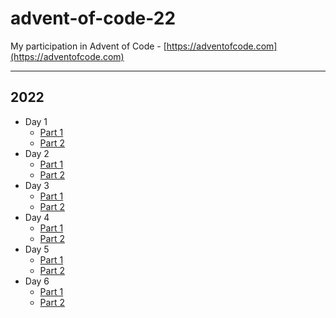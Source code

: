 # advent-of-code-22

My participation in Advent of Code - [https://adventofcode.com](https://adventofcode.com)

---

## 2022

- Day 1
    - [Part 1](./day-1/part-1/instructions.md)
    - [Part 2](./day-1/part-2/instructions.md)
- Day 2
    - [Part 1](./day-2/part-1/instructions.md)
    - [Part 2](./day-2/part-2/instructions.md)
- Day 3
    - [Part 1](./day-3/part-1/instructions.md)
    - [Part 2](./day-3/part-2/instructions.md)
- Day 4
    - [Part 1](./day-4/part-1/instructions.md)
    - [Part 2](./day-4/part-2/instructions.md)
- Day 5
    - [Part 1](./day-5/part-1/instructions.md)
    - [Part 2](./day-5/part-2/instructions.md)
- Day 6
    - [Part 1](./day-6/part-1/instructions.md)
    - [Part 2](./day-6/part-2/instructions.md)
